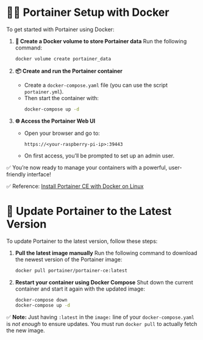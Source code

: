 # 🔧🌊 Portainer Setup with Docker

To get started with Portainer using Docker:

1. **🧱 Create a Docker volume to store Portainer data**
   Run the following command:
   ```bash
   docker volume create portainer_data
   ```

2. **📦 Create and run the Portainer container**
   - Create a `docker-compose.yaml` file (you can use the script `portainer.yml`).
   - Then start the container with:
     ```bash
     docker-compose up -d
     ```

3. **🌐 Access the Portainer Web UI**
   - Open your browser and go to:
     ```
     https://<your-raspberry-pi-ip>:39443
     ```
   - On first access, you’ll be prompted to set up an admin user.

✅ You’re now ready to manage your containers with a powerful, user-friendly interface!

✅ Reference: [Install Portainer CE with Docker on Linux](https://docs.portainer.io/start/install-ce/server/docker/linux)

# 🔁 Update Portainer to the Latest Version

To update Portainer to the latest version, follow these steps:

1. **Pull the latest image manually**
   Run the following command to download the newest version of the Portainer image:
   ```bash
   docker pull portainer/portainer-ce:latest
   ```

3. **Restart your container using Docker Compose**
   Shut down the current container and start it again with the updated image:
   ```bash
   docker-compose down
   docker-compose up -d
   ```

✅ **Note:** Just having `:latest` in the `image:` line of your `docker-compose.yaml` is *not enough* to ensure updates.
You must run `docker pull` to actually fetch the new image.
